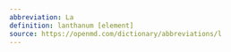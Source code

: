 ```yaml
---
abbreviation: La
definition: lanthanum [element]
source: https://openmd.com/dictionary/abbreviations/l
---
```

